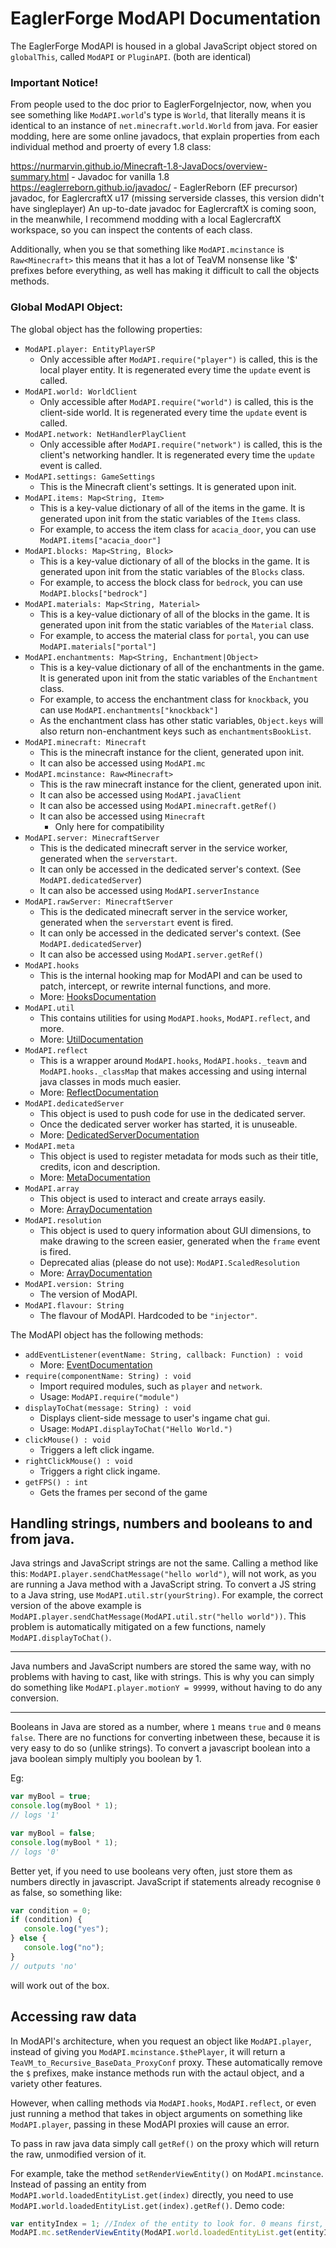 # EaglerForge ModAPI Documentation
The EaglerForge ModAPI is housed in a global JavaScript object stored on `globalThis`, called `ModAPI` or `PluginAPI`. (both are identical)

### Important Notice!
From people used to the doc prior to EaglerForgeInjector, now, when you see something like `ModAPI.world`'s type is `World`, that literally means it is identical to an instance of `net.minecraft.world.World` from java. For easier modding, here are some online javadocs, that explain properties from each individual method and proerty of every 1.8 class:

https://nurmarvin.github.io/Minecraft-1.8-JavaDocs/overview-summary.html - Javadoc for vanilla 1.8
https://eaglerreborn.github.io/javadoc/ - EaglerReborn (EF precursor) javadoc, for EaglercraftX u17 (missing serverside classes, this version didn't have singleplayer)
An up-to-date javadoc for EaglercraftX is coming soon, in the meanwhile, I recommend modding with a local EaglercraftX workspace, so you can inspect the contents of each class.

Additionally, when you se that something like `ModAPI.mcinstance` is `Raw<Minecraft>` this means that it has a lot of TeaVM nonsense like '$' prefixes before everything, as well has making it difficult to call the objects methods.

### Global ModAPI Object:

The global object has the following properties:
 - `ModAPI.player: EntityPlayerSP`
    - Only accessible after `ModAPI.require("player")` is called, this is the local player entity. It is regenerated every time the `update` event is called.
 - `ModAPI.world: WorldClient`
    - Only accessible after `ModAPI.require("world")` is called, this is the client-side world. It is regenerated every time the `update` event is called.
 - `ModAPI.network: NetHandlerPlayClient`
    - Only accessible after `ModAPI.require("network")` is called, this is the client's networking handler. It is regenerated every time the `update` event is called.
 - `ModAPI.settings: GameSettings`
    - This is the Minecraft client's settings. It is generated upon init.
 - `ModAPI.items: Map<String, Item>`
    - This is a key-value dictionary of all of the items in the game. It is generated upon init from the static variables of the `Items` class.
    - For example, to access the item class for `acacia_door`, you can use `ModAPI.items["acacia_door"]`
 - `ModAPI.blocks: Map<String, Block>`
    - This is a key-value dictionary of all of the blocks in the game. It is generated upon init from the static variables of the `Blocks` class.
    - For example, to access the block class for `bedrock`, you can use `ModAPI.blocks["bedrock"]`
 - `ModAPI.materials: Map<String, Material>`
    - This is a key-value dictionary of all of the blocks in the game. It is generated upon init from the static variables of the `Material` class.
    - For example, to access the material class for `portal`, you can use `ModAPI.materials["portal"]`
 - `ModAPI.enchantments: Map<String, Enchantment|Object>`
    - This is a key-value dictionary of all of the enchantments in the game. It is generated upon init from the static variables of the `Enchantment` class.
    - For example, to access the enchantment class for `knockback`, you can use `ModAPI.enchantments["knockback"]`
    - As the enchantment class has other static variables, `Object.keys` will also return non-enchantment keys such as `enchantmentsBookList`.
 - `ModAPI.minecraft: Minecraft`
    - This is the minecraft instance for the client, generated upon init.
    - It can also be accessed using `ModAPI.mc`
 - `ModAPI.mcinstance: Raw<Minecraft>`
    - This is the raw minecraft instance for the client, generated upon init.
    - It can also be accessed using `ModAPI.javaClient`
    - It can also be accessed using `ModAPI.minecraft.getRef()`
    - It can also be accessed using `Minecraft`
      - Only here for compatibility
 - `ModAPI.server: MinecraftServer`
    - This is the dedicated minecraft server in the service worker, generated when the `serverstart`.
    - It can only be accessed in the dedicated server's context. (See `ModAPI.dedicatedServer`)
    - It can also be accessed using `ModAPI.serverInstance`
 - `ModAPI.rawServer: MinecraftServer`
    - This is the dedicated minecraft server in the service worker, generated when the `serverstart` event is fired.
    - It can only be accessed in the dedicated server's context. (See `ModAPI.dedicatedServer`)
    - It can also be accessed using `ModAPI.server.getRef()`
 - `ModAPI.hooks`
    - This is the internal hooking map for ModAPI and can be used to patch, intercept, or rewrite internal functions, and more.
    - More: [HooksDocumentation](hooks.md)
 - `ModAPI.util`
    - This contains utilities for using `ModAPI.hooks`, `ModAPI.reflect`, and more.
    - More: [UtilDocumentation](utils.md)
 - `ModAPI.reflect`
    - This is a wrapper around `ModAPI.hooks`, `ModAPI.hooks._teavm` and `ModAPI.hooks._classMap` that makes accessing and using internal java classes in mods much easier.
    - More: [ReflectDocumentation](reflect.md)
 - `ModAPI.dedicatedServer`
    - This object is used to push code for use in the dedicated server.
    - Once the dedicated server worker has started, it is unuseable.
    - More: [DedicatedServerDocumentation](dedicatedserver.md)
- `ModAPI.meta`
    - This object is used to register metadata for mods such as their title, credits, icon and description.
    - More: [MetaDocumentation](meta.md)
- `ModAPI.array`
    - This object is used to interact and create arrays easily.
    - More: [ArrayDocumentation](array.md)
- `ModAPI.resolution`
    - This object is used to query information about GUI dimensions, to make drawing to the screen easier, generated when the `frame` event is fired.
    - Deprecated alias (please do not use): `ModAPI.ScaledResolution`
    - More: [ArrayDocumentation](array.md)
 - `ModAPI.version: String`
    - The version of ModAPI.
 - `ModAPI.flavour: String`
    - The flavour of ModAPI. Hardcoded to be `"injector"`.

The ModAPI object has the following methods:
 - `addEventListener(eventName: String, callback: Function) : void`
    - More: [EventDocumentation](events.md)
 - `require(componentName: String) : void`
    - Import required modules, such as `player` and `network`.
    - Usage: `ModAPI.require("module")`
 - `displayToChat(message: String) : void`
    - Displays client-side message to user's ingame chat gui.
    - Usage: `ModAPI.displayToChat("Hello World.")`
 - `clickMouse() : void`
    - Triggers a left click ingame.
 - `rightClickMouse() : void`
    - Triggers a right click ingame.
 - `getFPS() : int`
    - Gets the frames per second of the game


## Handling strings, numbers and booleans to and from java.
Java strings and JavaScript strings are not the same. Calling a method like this: `ModAPI.player.sendChatMessage("hello world")`, will not work, as you are running a Java method with a JavaScript string. To convert a JS string to a Java string, use `ModAPI.util.str(yourString)`. For example, the correct version of the above example is `ModAPI.player.sendChatMessage(ModAPI.util.str("hello world"))`. This problem is automatically mitigated on a few functions, namely `ModAPI.displayToChat()`.


---
Java numbers and JavaScript numbers are stored the same way, with no problems with having to cast, like with strings. This is why you can simply do something like `ModAPI.player.motionY = 99999`, without having to do any conversion.


---
Booleans in Java are stored as a number, where `1` means `true` and `0` means `false`. There are no functions for converting inbetween these, because it is very easy to do so (unlike strings). To convert a javascript boolean into a java boolean simply multiply you boolean by 1.

Eg:
```javascript
var myBool = true;
console.log(myBool * 1);
// logs '1'

var myBool = false;
console.log(myBool * 1);
// logs '0'
```

Better yet, if you need to use booleans very often, just store them as numbers directly in javascript. JavaScript if statements already recognise `0` as false, so something like:
```javascript
var condition = 0;
if (condition) {
   console.log("yes");
} else {
   console.log("no");
}
// outputs 'no'
```
will work out of the box.

## Accessing raw data
In ModAPI's architecture, when you request an object like `ModAPI.player`, instead of giving you `ModAPI.mcinstance.$thePlayer`, it will return a `TeaVM_to_Recursive_BaseData_ProxyConf` proxy. These automatically remove the `$` prefixes, make instance methods run with the actaul object, and a variety other features.

However, when calling methods via `ModAPI.hooks`, `ModAPI.reflect`, or even just running a method that takes in object arguments on something like `ModAPI.player`, passing in these ModAPI proxies will cause an error.

To pass in raw java data simply call `getRef()` on the proxy which will return the raw, unmodified version of it.

For example, take the method `setRenderViewEntity()` on `ModAPI.mcinstance`. Instead of passing an entity from `ModAPI.world.loadedEntityList.get(index)` directly, you need to use `ModAPI.world.loadedEntityList.get(index).getRef()`. Demo code:
```javascript
var entityIndex = 1; //Index of the entity to look for. 0 means first, which is usually the player, so 1 is usually a natural entity.
ModAPI.mc.setRenderViewEntity(ModAPI.world.loadedEntityList.get(entityIndex).getRef());
```
